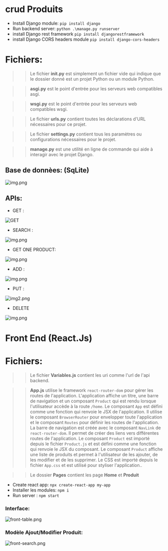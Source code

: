# crud Produits
- Install Django module: `pip install django`
- Run backend server: `python .\manage.py runserver`
- install Django rest framework `pip install djangorestframework`
- install Django CORS headers module `pip install django-cors-headers`


# Fichiers:
>> Le fichier ____init__.py__ est simplement un fichier vide qui indique que le dossier donné est un projet Python ou un module Python.

>> __asgi.py__ est le point d'entrée pour les serveurs web compatibles asgi.

>> __wsgi.py__ est le point d'entrée pour les serveurs web compatibles wsgi.

>> Le fichier __urls.py__ contient toutes les déclarations d'URL nécessaires pour ce projet.

>> Le fichier __settings.py__ contient tous les paramètres ou configurations nécessaires pour le projet.

>> __manage.py__ est une utilité en ligne de commande qui aide à interagir avec le projet Django.
 

## Base de donnèes: (SqLite)

![img.png](img/imgdb.png)

## APIs:

- GET :

![GET](img/img-get.png)

- SEARCH :

![img.png](img/img-search.png)

- GET ONE PRODUCT:

![img.png](img/img-get-1.png)

- ADD :

![img.png](img/img-add.png)

- PUT :

![img2.png](img/img-update.png)

- DELETE

![img.png](img/img-delete.png)

# Front End (React.Js)
# Fichiers:
>> Le fichier __Variables.js__ contient les uri comme l'url de l'api backend.

>> __App.js__ utilise le framework `react-router-dom` pour gérer les routes de l'application. L'application affiche un titre, une barre de navigation et un composant `Product` qui est rendu lorsque l'utilisateur accède à la route `/home`.
Le composant `App` est défini comme une fonction qui renvoie le JSX de l'application. Il utilise le composant `BrowserRouter` pour envelopper toute l'application et le composant `Routes` pour définir les routes de l'application.
La barre de navigation est créée avec le composant `NavLink` de `react-router-dom`. Il permet de créer des liens vers différentes routes de l'application.
Le composant `Product` est importé depuis le fichier `Product.js` et est défini comme une fonction qui renvoie le JSX du composant. Le composant `Product` affiche une liste de produits et permet à l'utilisateur de les ajouter, de les modifier et de les supprimer.
Le CSS est importé depuis le fichier `App.css` et est utilisé pour styliser l'application..

>> Le dossier __Pages__ contient les page __Home__ et __Produit__


- Create react app: `npx create-react-app my-app`
- Installer les modules: `npm i`
- Run server : `npm start`

### Interface:

![front-table.png](img/front-table.png)

### Modèle Ajout/Modifier Produit:

![front-search.png](img/front-search.png)
